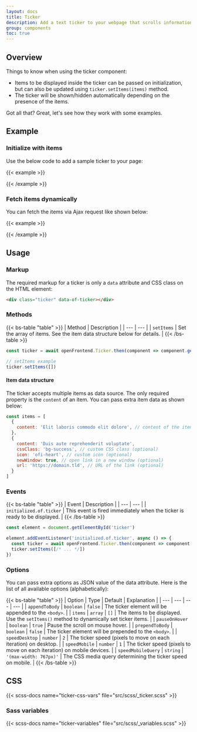 ```yaml
---
layout: docs
title: Ticker
description: Add a text ticker to your webpage that scrolls information like on TV news services.
group: components
toc: true
---
```


## Overview

Things to know when using the ticker component:

- Items to be displayed inside the ticker can be passed on initialization, but can also be updated using `ticker.setItems(items)` method.
- The ticker will be shown/hidden automatically depending on the presence of the items.

Got all that? Great, let's see how they work with some examples.

## Example

### Initialize with items

Use the below code to add a sample ticker to your page:

{{< example >}}
<div class="ticker" data-of-ticker='{
  "items": [
    {
      "content": "Warning! The OpenFrontend library is here!"
    },
    {
      "content": "You will love it from the first sight!",
      "cssClass": "bg-success",
      "icon": "ofi-heart",
      "newWindow": true,
      "url": "https://openfrontend.tourismusweb.site/"
    }
  ]
}'></div>
{{< /example >}}

### Fetch items dynamically

You can fetch the items via Ajax request like shown below:

{{< example >}}
<div id="ticker" class="ticker" data-of-ticker></div>

<script>
  const element = document.getElementById('ticker')

  element.addEventListener('initialized.of.ticker', async () => {
    const items = await fetch('ticker.json').then(r => r.json())
    const ticker = await openFrontend.Ticker.then(component => component.getInstance(element))

    ticker.setItems(items)
  })
</script>
{{< /example >}}

## Usage

### Markup

The required markup for a ticker is only a `data` attribute and CSS class on the HTML element:

```html
<div class="ticker" data-of-ticker></div>
```

### Methods

{{< bs-table "table" >}}
| Method | Description |
| --- | --- |
| `setItems` | Set the array of items. See the item data structure below for details. |
{{< /bs-table >}}

```js
const ticker = await openFrontend.Ticker.then(component => component.getInstance('#example')) // Returns a Bootstrap ticker instance

// setItems example
ticker.setItems([])
```

#### Item data structure

The ticker accepts multiple items as data source. The only required property is the `content` of an item. You can pass extra item data as shown below:

```js
const items = [
  {
    content: 'Elit laboris commodo elit dolore', // content of the item (required)
  },
  {
    content: 'Duis aute reprehenderit voluptate',
    cssClass: 'bg-success', // custom CSS class (optional)
    icon: 'ofi-heart', // custom icon (optional)
    newWindow: true, // open link in a new window (optional)
    url: 'https://domain.tld', // URL of the link (optional)
  }
]
```

### Events

{{< bs-table "table" >}}
| Event | Description |
| --- | --- |
| `initialized.of.ticker` | This event is fired immediately when the ticker is ready to be displayed. |
{{< /bs-table >}}

```js
const element = document.getElementById('ticker')

element.addEventListener('initialized.of.ticker', async () => {
  const ticker = await openFrontend.Ticker.then(component => component.getInstance(element))
  ticker.setItems([/* ... */])
})
```

### Options

You can pass extra options as JSON value of the data attribute. Here is the list of all available options (alphabetically):

{{< bs-table "table" >}}
| Option | Type | Default | Explanation |
| --- | --- | --- | --- |
| `appendToBody` | `boolean` | `false` | The ticker element will be appended to the `<body>`. |
| `items` | `array` | `[]` | The items to be displayed. Use the `setItems()` method to dynamically set ticker items. |
| `pauseOnHover` | `boolean` | `true` | Pause the scroll on mouse hover. |
| `prependToBody` | `boolean` | `false` | The ticker element will be prepended to the `<body>`. |
| `speedDesktop` | `number` | `2` | The ticker speed (pixels to move on each iteration) on desktop. |
| `speedMobile` | `number` | `1` | The ticker speed (pixels to move on each iteration) on mobile devices. |
| `speedMobileQuery` | `string` | `'(max-width: 767px)'` | The CSS media query determining the ticker speed on mobile. |
{{< /bs-table >}}

## CSS

{{< scss-docs name="ticker-css-vars" file="src/scss/_ticker.scss" >}}

### Sass variables

{{< scss-docs name="ticker-variables" file="src/scss/_variables.scss" >}}
